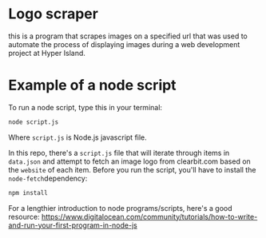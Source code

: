 # Logo scraper

this is a program that scrapes images on a specified url that was used to 
automate the process of displaying images during a web development project at Hyper Island. 

# Example of a node script

To run a node script, type this in your terminal:

```sh
node script.js
```

Where `script.js` is Node.js javascript file.

In this repo, there's a `script.js` file that will iterate through items in
`data.json` and attempt to fetch an image logo from clearbit.com based on the
`website` of each item. Before you run the script, you'll have to install the
`node-fetch`dependency:

```sh
npm install
```

For a lengthier introduction to node programs/scripts, here's a good resource:
https://www.digitalocean.com/community/tutorials/how-to-write-and-run-your-first-program-in-node-js
